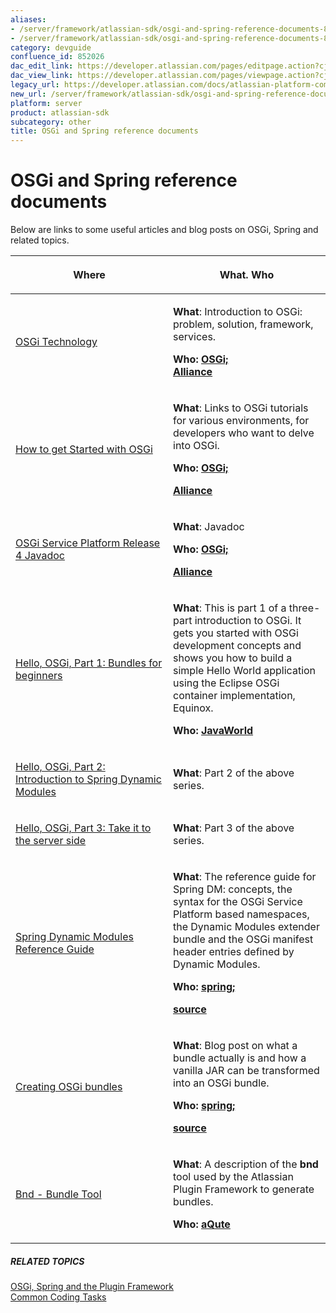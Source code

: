 ```yaml
---
aliases:
- /server/framework/atlassian-sdk/osgi-and-spring-reference-documents-852026.html
- /server/framework/atlassian-sdk/osgi-and-spring-reference-documents-852026.md
category: devguide
confluence_id: 852026
dac_edit_link: https://developer.atlassian.com/pages/editpage.action?cjm=wozere&pageId=852026
dac_view_link: https://developer.atlassian.com/pages/viewpage.action?cjm=wozere&pageId=852026
legacy_url: https://developer.atlassian.com/docs/atlassian-platform-common-components/plugin-framework/osgi-and-spring-reference-documents
new_url: /server/framework/atlassian-sdk/osgi-and-spring-reference-documents
platform: server
product: atlassian-sdk
subcategory: other
title: OSGi and Spring reference documents
---
```

# OSGi and Spring reference documents

Below are links to some useful articles and blog posts on OSGi, Spring and related topics.

<table>
<colgroup>
<col style="width: 50%" />
<col style="width: 50%" />
</colgroup>
<thead>
<tr class="header">
<th><p>Where</p></th>
<th><p>What. Who</p></th>
</tr>
</thead>
<tbody>
<tr class="odd">
<td><p><a href="http://www.osgi.org/About/Technology" class="external-link">OSGi Technology</a></p></td>
<td><p><strong>What</strong>: Introduction to OSGi: problem, solution, framework, services.</p>
<p><strong>Who: <a href="http://www.osgi.org/Main/HomePage" class="external-link">OSGi;<br />
Alliance</a></strong></p></td>
</tr>
<tr class="even">
<td><p><a href="http://www.osgi.org/About/HowOSGi" class="external-link">How to get Started with OSGi</a></p></td>
<td><p><strong>What</strong>: Links to OSGi tutorials for various environments, for developers who want to delve into OSGi.</p>
<p><strong>Who: <a href="http://www.osgi.org/Main/HomePage" class="external-link">OSGi;</a></strong></p>
<p><strong><a href="http://www.osgi.org/Main/HomePage" class="external-link">Alliance</a></strong></p></td>
</tr>
<tr class="odd">
<td><p><a href="http://www.osgi.org/Release4/Javadoc" class="external-link">OSGi Service Platform Release 4 Javadoc</a></p></td>
<td><p><strong>What</strong>: Javadoc</p>
<p><strong>Who: <a href="http://www.osgi.org/Main/HomePage" class="external-link">OSGi;</a></strong></p>
<p><strong><a href="http://www.osgi.org/Main/HomePage" class="external-link">Alliance</a></strong></p></td>
</tr>
<tr class="even">
<td><p><a href="http://www.javaworld.com/javaworld/jw-03-2008/jw-03-osgi1.html" class="external-link">Hello, OSGi, Part 1: Bundles for beginners</a></p></td>
<td><p><strong>What</strong>: This is part 1 of a three-part introduction to OSGi. It gets you started with OSGi development concepts and shows you how to build a simple Hello World application using the Eclipse OSGi container implementation, Equinox.</p>
<p><strong>Who: <a href="http://www.javaworld.com/" class="external-link">JavaWorld</a></strong></p></td>
</tr>
<tr class="odd">
<td><p><a href="http://www.javaworld.com/javaworld/jw-04-2008/jw-04-osgi2.html" class="external-link">Hello, OSGi, Part 2: Introduction to Spring Dynamic Modules</a></p></td>
<td><p><strong>What</strong>: Part 2 of the above series.</p></td>
</tr>
<tr class="even">
<td><p><a href="http://www.javaworld.com/javaworld/jw-06-2008/jw-06-osgi3.html" class="external-link">Hello, OSGi, Part 3: Take it to the server side</a></p></td>
<td><p><strong>What</strong>: Part 3 of the above series.</p></td>
</tr>
<tr class="odd">
<td><p><a href="http://static.springframework.org/osgi/docs/1.0/reference/html/" class="external-link">Spring Dynamic Modules Reference Guide</a></p></td>
<td><p><strong>What</strong>: The reference guide for Spring DM: concepts, the syntax for the OSGi Service Platform based namespaces, the Dynamic Modules extender bundle and the OSGi manifest header entries defined by Dynamic Modules.</p>
<p><strong>Who: <a href="http://www.springsource.com/" class="external-link">spring;</a></strong></p>
<p><strong><a href="http://www.springsource.com/" class="external-link">source</a></strong></p></td>
</tr>
<tr class="even">
<td><p><a href="http://blog.springsource.com/2008/02/18/creating-osgi-bundles/" class="external-link">Creating OSGi bundles</a></p></td>
<td><p><strong>What</strong>: Blog post on what a bundle actually is and how a vanilla JAR can be transformed into an OSGi bundle.</p>
<p><strong>Who: <a href="http://www.springsource.com/" class="external-link">spring;</a></strong></p>
<p><strong><a href="http://www.springsource.com/" class="external-link">source</a></strong></p></td>
</tr>
<tr class="odd">
<td><p><a href="http://www.aqute.biz/Code/Bnd" class="external-link">Bnd - Bundle Tool</a></p></td>
<td><p><strong>What</strong>: A description of the <strong>bnd</strong> tool used by the Atlassian Plugin Framework to generate bundles.</p>
<p><strong>Who: <a href="http://www.aqute.biz/" class="external-link">aQute</a></strong></p></td>
</tr>
</tbody>
</table>

##### RELATED TOPICS

[OSGi, Spring and the Plugin Framework](/server/framework/atlassian-sdk/852146.html)  
[Common Coding Tasks](/server/framework/atlassian-sdk/common-coding-tasks)


























































































































































































